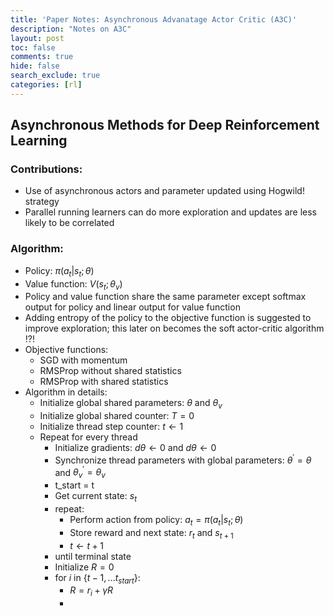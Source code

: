```yaml
---
title: 'Paper Notes: Asynchronous Advanatage Actor Critic (A3C)'
description: "Notes on A3C"
layout: post
toc: false
comments: true
hide: false
search_exclude: true
categories: [rl]
---
```


## Asynchronous Methods for Deep Reinforcement Learning



### Contributions:

- Use of asynchronous actors and parameter updated using Hogwild! strategy
- Parallel running learners can do more exploration and updates are less likely to be correlated



### Algorithm:

- Policy: $\pi(a_t|s_t;\theta)$ 
- Value function: $V(s_t;\theta_v)$
- Policy and value function share the same parameter except softmax output for policy and linear output for value function
- Adding entropy of the policy to the objective function is suggested to improve exploration; this later on becomes the soft actor-critic algorithm !?!
- Objective functions:
  - SGD with momentum
  - RMSProp without shared statistics
  - RMSProp with shared statistics
- Algorithm in details:
  - Initialize global shared parameters: $\theta$ and $\theta_v$
  - Initialize global shared counter: $T=0$
  - Initialize thread step counter: $t \leftarrow 1$
  - Repeat for every thread
    - Initialize gradients: $d\theta \leftarrow 0$ and $d\theta \leftarrow 0$
    - Synchronize thread parameters with global parameters: $\theta^\prime = \theta$ and $\theta_v^\prime = \theta_v$
    - t_start = t
    - Get current state: $s_t$
    - repeat:
      - Perform action from policy: $a_t = \pi(a_t|s_t;\theta)$
      - Store reward and next state: $r_t$ and $s_{t+1}$
      - $t \leftarrow t + 1$
    - until terminal state
    - Initialize $R=0$
    - for $i$ in $\{t-1,... t_{start}\}$:
      - $R = r_i + \gamma R$
      - 

